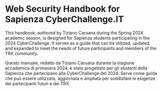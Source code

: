 # Web Security Handbook for Sapienza CyberChallenge.IT

This handbook, authored by Tiziano Caruana during the Spring 2024 academic season, is designed for Sapienza students participating in the 2024 CyberChallenge. It serves as a guide that can be utilized, updated, and expanded to meet the needs of future participants and members of the TRX community.

Questo manuale, redatto da Tiziano Caruana durante la stagione accademica di primavera 2024, è stato progettato per gli studenti della Sapienza che partecipano alla CyberChallenge del 2024. Serve come guida che può essere utilizzata, aggiornata e ampliata per soddisfare le esigenze dei partecipanti futuri e dei TRX.
